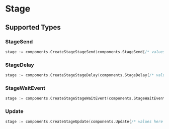 # Stage


## Supported Types

### StageSend

```go
stage := components.CreateStageStageSend(components.StageSend{/* values here */})
```

### StageDelay

```go
stage := components.CreateStageStageDelay(components.StageDelay{/* values here */})
```

### StageWaitEvent

```go
stage := components.CreateStageStageWaitEvent(components.StageWaitEvent{/* values here */})
```

### Update

```go
stage := components.CreateStageUpdate(components.Update{/* values here */})
```

